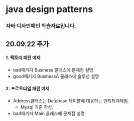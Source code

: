 # java design patterns
### 자바 디자인패턴 학습자료입니다.

## 20.09.22 추가
#### 1. 팩토리 패턴 예제
 - bad패키지 Business 클래스에 문제점 설명
 - good패키지 BusinessA 클래스에 솔루션 설명



#### 2. 프로토타입 패턴 예제
 - Address클래스는 Database 테이블에 대응하는 엔티티객체임.
    - Mysql 기준 작성.
 - bad패키지 Main 클래스에 문제점 설명
